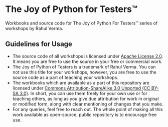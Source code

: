 # The Joy of Python for Testers&trade;
Workbooks and source code for The Joy of Python For Testers&trade; series of workshops by Rahul Verma.

## Guidelines for Usage
  - The source code of all workshops is licensed under [Apache License 2.0](https://www.apache.org/licenses/LICENSE-2.0). It means you are free to use the source in your free or commercial work.
  - The Joy of Python of Testers is a trademark of Rahul Verma. You can not use this title for your workshops, however, you are free to use the source code as a part of teaching your workshops.
  - The workbooks which are available as a part of this repository are licensed under [Commons Attribution-ShareAlike 3.0 Unported (CC BY-SA 3.0)](https://creativecommons.org/licenses/by-sa/3.0/). In short, you can use them freely for your own use or for teaching others, as long as you give due attribution for work in original or modified form, along with clear mentioning of changes that you make.
  - For any queries, feel free to reach out. The whole point of making all this work available as open-source, public repository is to encourage free use.
